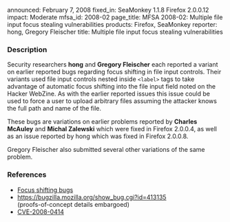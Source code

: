 announced: February 7, 2008
fixed_in: SeaMonkey 1.1.8
          Firefox 2.0.0.12
impact: Moderate
mfsa_id: 2008-02
page_title: MFSA 2008-02: Multiple file input focus stealing vulnerabilities
products: Firefox, SeaMonkey
reporter: hong, Gregory Fleischer
title: Multiple file input focus stealing vulnerabilities

<h3>Description</h3>

<p>Security researchers <strong>hong</strong> and <strong>Gregory
Fleischer</strong> each reported a variant on earlier reported bugs
regarding focus shifting in file input controls. Their variants
used file input controls nested inside <code>&lt;label&gt;</code> tags
to take advantage of automatic focus shifting into the file input field
noted on the Hacker WebZine. As with the earlier reported issues
this issue could be used to force a user to upload arbitrary files
assuming the attacker knows the full path and name of the file.</p>

<p>These bugs are variations on earlier problems reported by
<strong>Charles McAuley</strong> and <strong>Michal Zalewski</strong>
which were fixed in Firefox 2.0.0.4, as well as an issue reported by
hong which was fixed in Firefox 2.0.0.8.</p>

<p>Gregory Fleischer also submitted several other variations of
the same problem.</p>

<h3>References</h3>

<ul>
  <li><a href="https://bugzilla.mozilla.org/buglist.cgi?bug_id=404451,408034,404391,405299">Focus shifting bugs</a></li>

  <li><a href="https://bugzilla.mozilla.org/show_bug.cgi?id=413135">
  https://bugzilla.mozilla.org/show_bug.cgi?id=413135</a><br/>
  (proofs-of-concept details embargoed)</li>

  <li><a class="ex-ref" href="http://cve.mitre.org/cgi-bin/cvename.cgi?name=CVE-2008-0414">CVE-2008-0414</a></li>

</ul>



